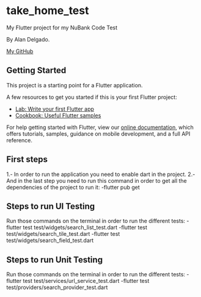 # take_home_test

My Flutter project for my NuBank Code Test

By Alan Delgado.

[My GitHub](https://github.com/Alan-Del10)

## Getting Started

This project is a starting point for a Flutter application.

A few resources to get you started if this is your first Flutter project:

- [Lab: Write your first Flutter app](https://flutter.dev/docs/get-started/codelab)
- [Cookbook: Useful Flutter samples](https://flutter.dev/docs/cookbook)

For help getting started with Flutter, view our
[online documentation](https://flutter.dev/docs), which offers tutorials,
samples, guidance on mobile development, and a full API reference.

## First steps
1.- In order to run the application you need to enable dart in the project.
2.- And in the last step you need to run this command in order to get all the dependencies of the project to run it:
-flutter pub get


## Steps to run UI Testing

Run those commands on the terminal in order to run the different tests:
-flutter test test/widgets/search_list_test.dart
-flutter test test/widgets/search_tile_test.dart
-flutter test test/widgets/search_field_test.dart

## Steps to run Unit Testing

Run those commands on the terminal in order to run the different tests:
-flutter test test/services/url_service_test.dart
-flutter test test/providers/search_provider_test.dart
